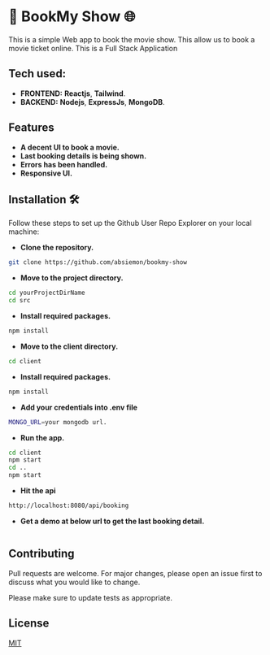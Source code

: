 # 🚀 BookMy Show 🌐

This is a simple Web app to book the movie show. This allow us to book a movie ticket online.
This is a Full Stack Application

## Tech used:
- **FRONTEND:** **Reactjs**, **Tailwind**.
- **BACKEND:** **Nodejs**, **ExpressJs**, **MongoDB**.

## Features

- **A decent UI to book a movie.**
- **Last booking details is being shown.**
- **Errors has been handled.**
- **Responsive UI.**

## Installation 🛠️

Follow these steps to set up the Github User Repo Explorer on your local machine:

- **Clone the repository.**
```bash
git clone https://github.com/absiemon/bookmy-show
```
- **Move to the project directory.**
```bash
cd yourProjectDirName
cd src
```
- **Install required packages.**
```bash
npm install
```

- **Move to the client directory.**
```bash
cd client
```

- **Install required packages.**
```bash
npm install
```

- **Add your credentials into .env file**
```bash
MONGO_URL=your mongodb url.
```

- **Run the app.**
```bash
cd client
npm start
cd ..
npm start
```

- **Hit the api**
```bash
http://localhost:8080/api/booking
```

- **Get a demo at below url to get the last booking detail.**
```bash

```

## Contributing

Pull requests are welcome. For major changes, please open an issue first
to discuss what you would like to change.

Please make sure to update tests as appropriate.

## License

[MIT](https://choosealicense.com/licenses/mit/)

